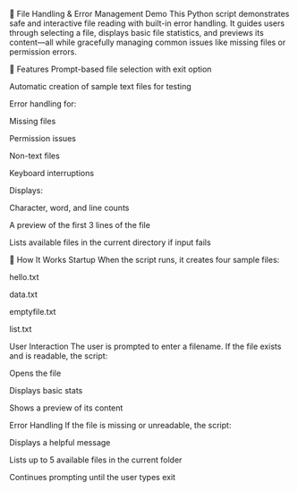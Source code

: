 📂 File Handling & Error Management Demo
This Python script demonstrates safe and interactive file reading with built-in error handling. It guides users through selecting a file, displays basic file statistics, and previews its content—all while gracefully managing common issues like missing files or permission errors.

🚀 Features
Prompt-based file selection with exit option

Automatic creation of sample text files for testing

Error handling for:

Missing files

Permission issues

Non-text files

Keyboard interruptions

Displays:

Character, word, and line counts

A preview of the first 3 lines of the file

Lists available files in the current directory if input fails

🧰 How It Works
Startup When the script runs, it creates four sample files:

hello.txt

data.txt

emptyfile.txt

list.txt

User Interaction The user is prompted to enter a filename. If the file exists and is readable, the script:

Opens the file

Displays basic stats

Shows a preview of its content

Error Handling If the file is missing or unreadable, the script:

Displays a helpful message

Lists up to 5 available files in the current folder

Continues prompting until the user types exit